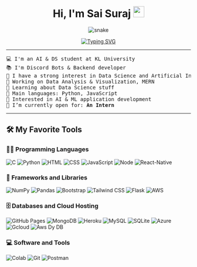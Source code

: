 <h1 align="center">
Hi, I'm Sai Suraj
	<a href="https://github.com/saisurajch" target="_self">
		<img src="https://media.giphy.com/media/hvRJCLFzcasrR4ia7z/giphy.gif" width="30">
	</a>
</h1>

<div align="center">
  <img  src="https://github.com/saisurajch/saisurajch/blob/main/Snake-grid.gif"
       alt="snake" />
</div>

<p align="center">
	<a href="https://git.io/typing-svg"><img src="https://readme-typing-svg.herokuapp.com?font=Fira+Code&pause=1000&color=075F0A&center=true&vCenter=true&width=435&lines=AI+%7C+DS+%7C+ML+Enthusiast;Love+to+learn+new+things;Interested+in+new+projects" alt="Typing SVG" /></a>
</p>


<hr>

<pre>
💻 I'm an AI & DS student at KL University
📚 I'm Discord Bots & Backend developer
📝 I have a strong interest in Data Science and Artificial Intelligence
🔭 Working on Data Analysis & Visualization, MERN
🌱 Learning about Data Science stuff
🌟 Main languages: Python, JavaScript
🚩 Interested in AI & ML application development
🤔 I’m currently open for: <b>An Intern</b></a>
</pre>
<hr>


## 🛠️ My Favorite Tools

### 👨‍💻 Programming Languages

<p>
    <img alt="C" src="https://img.shields.io/badge/C-00599C?&logo=c&logoColor=white">
    <img alt="Python" src="https://img.shields.io/badge/Python%20-%2314354C.svg?logo=python&logoColor=white">
    <img alt="HTML" src="https://img.shields.io/badge/HTML5-E34F26?logo=html5&logoColor=white">
    <img alt="CSS" src="https://img.shields.io/badge/CSS3-1572B6?&logo=css3&logoColor=white">
    <img alt="JavaScript" src="https://img.shields.io/badge/JavaScript%20-%23F7DF1E.svg?logo=javascript&logoColor=black">
    <img alt="Node" src="https://img.shields.io/badge/Node.js-43853D?logo=node.js&logoColor=white">
    <img alt="React-Native" src="https://img.shields.io/badge/React_Native-20232A?logo=react&logoColor=61DAFB">
    

### 🧰 Frameworks and Libraries

<p>
    <img alt="NumPy" src="https://img.shields.io/badge/Numpy%20-%23013243.svg?logo=numpy&logoColor=white">
    <img alt="Pandas" src="https://img.shields.io/badge/Pandas%20-%23150458.svg?logo=pandas&logoColor=white">
    <img alt="Bootstrap" src="https://img.shields.io/badge/Bootstrap%20-%23150458.svg?logo=Bootstrap&logoColor=white">
    <img alt="Tailwind CSS" src="https://img.shields.io/badge/Tailwind_CSS-38B2AC?logo=tailwind-css&logoColor=white">
    <img alt="Flask" src="https://img.shields.io/badge/Flask-000000?logo=flask&logoColor=white">
    <img alt="AWS" src="https://img.shields.io/badge/Amazon_AWS-FF9900?logo=amazonaws&logoColor=white">
    
</p>

### 🗄️ Databases and Cloud Hosting

<p>
    <img alt="GitHub Pages" src="https://img.shields.io/badge/GitHub%20Pages-%23327FC7.svg?logo=github&logoColor=white">
    <img alt="MongoDB" src="https://img.shields.io/badge/MongoDB-4EA94B?logo=mongodb&logoColor=white">
    <img alt="Heroku" src="https://img.shields.io/badge/Heroku-430098?logo=heroku&logoColor=white">
    <img alt="MySQL" src="https://img.shields.io/badge/MySQL-00000F?logo=mysql&logoColor=white">
    <img alt="SQLite" src="https://img.shields.io/badge/SQLite-07405E?logo=sqlite&logoColor=white">
    <img alt="Azure" src="https://img.shields.io/badge/Microsoft_Azure-0089D6?logo=microsoft-azure&logoColor=white">
    <img alt="Gcloud" src="https://img.shields.io/badge/Google_Cloud-4285F4?logo=google-cloud&logoColor=white">
    <img alt="Aws Dy DB" src="https://img.shields.io/badge/Amazon%20DynamoDB-4053D6?logo=Amazon%20DynamoDB&logoColor=white">
    
</p>

### 💻 Software and Tools

<p>
    <img alt="Colab" src="https://img.shields.io/badge/Colab-00b56a.svg?logo=google-colab&logoColor=white">
    <img alt="Git" src="https://img.shields.io/badge/Git%20-%23F05033.svg?logo=git&logoColor=white">
    <img alt="Postman" src="https://img.shields.io/badge/Postman-FF6C37?logo=postman&logoColor=white">
    
</p>
</br>


